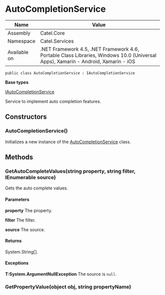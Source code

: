 

# AutoCompletionService

Name|Value
---|---
Assembly|Catel.Core
Namespace|Catel.Services
Available on|.NET Framework 4.5, .NET Framework 4.6, Portable Class Libraries, Windows 10.0 (Universal Apps), Xamarin - Android, Xamarin - iOS

```
public class AutoCompletionService : IAutoCompletionService
```

**Base types**

[IAutoCompletionService](/Catel.Core\Catel\Services\IAutoCompletionService.md)


Service to implement auto completion features.



## Constructors

### AutoCompletionService()

Initializes a new instance of the [AutoCompletionService](#) class.



## Methods

### GetAutoCompleteValues(string property, string filter, IEnumerable source)

Gets the auto complete values.

#### Parameters

**property**
The property.

**filter**
The filter.

**source**
The source.

#### Returns

System.String[].

#### Exceptions

**T:System.ArgumentNullException**
The source is ```null```.



### GetPropertyValue(object obj, string propertyName)


